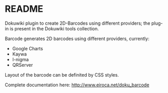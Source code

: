 README
======
Dokuwiki plugin to create 2D-Barcodes using different providers; the plug-in is present in the Dokuwiki tools collection.

Barcode generates 2D barcodes using different providers, currently:
 * Google Charts
 * Kaywa
 * I-nigma
 * QRServer

Layout of the barcode can be definited by CSS styles.

Complete documentation here: http://www.eiroca.net/doku_barcode
